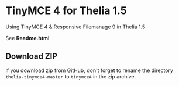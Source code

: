 TinyMCE 4 for Thelia 1.5
========================

Using TinyMCE 4 &amp; Responsive Filemanage 9 in Thelia 1.5

See **Readme.html**

Download ZIP
------------
If you download zip from GitHub, don't forget to rename the directory `thelia-tinymce4-master` to `tinymce4` in the zip archive.

